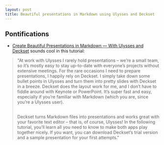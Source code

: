 ```yaml
---
layout: post
title: Beautiful presentations in Markdown using Ulysses and Deckset
---
```


## Pontifications

* [Create Beautiful Presentations in Markdown — With Ulysses and Deckset](https://ulyssesapp.com/blog/2017/04/deckset-ulysses/) sounds cool in this tutorial:

<blockquote>
"At work with Ulysses I rarely hold presentations – we’re a small team, so it’s mostly easy to stay up-to-date with everyone’s projects without extensive meetings. For the rare occasions I need to prepare presentations, I happily rely on Deckset. I simply take down some bullet points in Ulysses and turn them into pretty slides with Deckset in a breeze. Deckset does the layout work for me, and I don’t have to fiddle around with Keynote or PowerPoint. It’s super fast and easy, especially if you’re familiar with Markdown (which you are, since you’re a Ulysses user).<br /><br />

Deckset turns Markdown files into presentations and works great with your favorite text editor – that is, of course, Ulysses! In the following tutorial, you’ll learn all you need to know to make both apps play together nicely. If you want, you can download Deckset’s trial version and a sample presentation for your first attempts."

</blockquote>